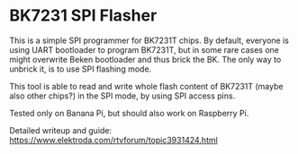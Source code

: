 # BK7231 SPI Flasher
This is a simple SPI programmer for BK7231T chips. By default, everyone is using UART bootloader to program BK7231T, but in some rare cases one might overwrite Beken bootloader and thus brick the BK. The only way to unbrick it, is to use SPI flashing mode.

This tool is able to read and write whole flash content of BK7231T (maybe also other chips?) in the SPI mode, by using SPI access pins.

Tested only on Banana Pi, but should also work on Raspberry Pi.

Detailed writeup and guide:
https://www.elektroda.com/rtvforum/topic3931424.html

